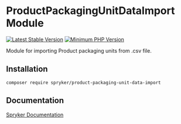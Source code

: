 # ProductPackagingUnitDataImport Module
[![Latest Stable Version](https://poser.pugx.org/spryker/product-packaging-unit-data-import/v/stable.svg)](https://packagist.org/packages/spryker/product-packaging-unit-data-import)
[![Minimum PHP Version](https://img.shields.io/badge/php-%3E%3D%207.4-8892BF.svg)](https://php.net/)

Module for importing Product packaging units from .csv file.

## Installation

```
composer require spryker/product-packaging-unit-data-import
```

## Documentation

[Spryker Documentation](https://docs.spryker.com)
